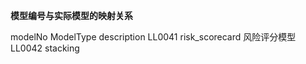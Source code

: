 
**模型编号与实际模型的映射关系**


modelNo         ModelType           description
LL0041          risk_scorecard      风险评分模型
LL0042          stacking